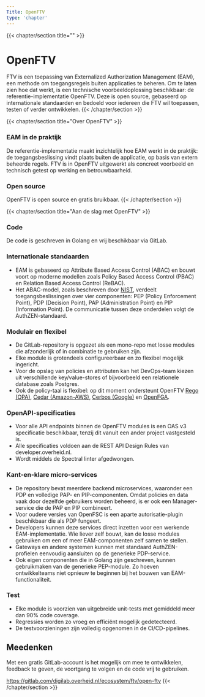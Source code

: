 ```yaml
---
Title: OpenFTV
type: 'chapter'
---
```


{{< chapter/section title="" >}}
# OpenFTV

FTV is een toepassing van Externalized Authorization Management (EAM),
een methode om toegangsregels buiten applicaties te beheren.
Om te laten zien hoe dat werkt, is een technische voorbeeldoplossing beschikbaar: de referentie-implementatie OpenFTV. 
Deze is open source, gebaseerd op internationale standaarden en bedoeld voor iedereen die FTV wil toepassen,
testen of verder ontwikkelen.
{{< /chapter/section >}}

{{< chapter/section title="Over OpenFTV" >}}
### EAM in de praktijk
De referentie-implementatie maakt inzichtelijk hoe EAM werkt in de praktijk:
de toegangsbeslissing vindt plaats buiten de applicatie, op basis van extern beheerde regels.
FTV is in OpenFTV uitgewerkt als concreet voorbeeld en technisch getest op werking en betrouwbaarheid.

### Open source
OpenFTV is open source en gratis bruikbaar.
{{< /chapter/section >}}

{{< chapter/section title="Aan de slag met OpenFTV" >}}

### Code
De code is geschreven in Golang en vrij beschikbaar via GitLab.

### Internationale standaarden
- EAM is gebaseerd op Attribute Based Access Control (ABAC) en bouwt voort op moderne modellen
  zoals Policy Based Access Control (PBAC) en Relation Based Access Control (ReBAC).
- Het ABAC-model, zoals beschreven door [NIST](https://csrc.nist.gov/pubs/sp/800/162/upd2/final), verdeelt toegangsbeslissingen over vier componenten:
  PEP (Policy Enforcement Point), PDP (Decision Point), PAP (Administration Point) en PIP (Information Point).
  De communicatie tussen deze onderdelen volgt de AuthZEN-standaard.

### Modulair en flexibel
- De GitLab-repository is opgezet als een mono-repo met losse modules die afzonderlijk of in combinatie te gebruiken zijn.
- Elke module is grotendeels configureerbaar en zo flexibel mogelijk ingericht.
- Voor de opslag van policies en attributen kan het DevOps-team kiezen uit verschillende key/value-stores of bijvoorbeeld een relationele database zoals Postgres.
- Ook de policy-taal is flexibel: op dit moment ondersteunt OpenFTV
  [Rego (OPA)](https://www.openpolicyagent.org/docs/latest/policy-language/),
  [Cedar (Amazon-AWS)](https://www.cedarpolicy.com/en),
  [Cerbos (Google)](https://docs.cerbos.dev/cerbos/latest/policies/)
  en [OpenFGA](https://openfga.dev/docs/fga).

### OpenAPI-specificaties
- Voor alle API endpoints binnen de OpenFTV modules is een OAS v3 specificatie beschikbaar,
  tenzij dit vanuit een ander project vastgesteld is.
- Alle specificaties voldoen aan de REST API Design Rules van developer.overheid.nl.
- Wordt middels de Spectral linter afgedwongen.

### Kant-en-klare micro-services
- De repository bevat meerdere backend microservices, waaronder een PDP en volledige PAP- en PIP-componenten.
  Omdat policies en data vaak door dezelfde gebruikers worden beheerd, is er ook een Manager-service die de PAP en PIP combineert.
- Voor oudere versies van OpenFSC is een aparte autorisatie-plugin beschikbaar die als PDP fungeert.
- Developers kunnen deze services direct inzetten voor een werkende EAM-implementatie. Wie liever zelf bouwt,
  kan de losse modules gebruiken om een of meer EAM-componenten zelf samen te stellen.
- Gateways en andere systemen kunnen met standaard AuthZEN-profielen eenvoudig aansluiten op de generieke PDP-service.
- Ook eigen componenten die in Golang zijn geschreven, kunnen gebruikmaken van de generieke PEP-module.
  Zo hoeven ontwikkelteams niet opnieuw te beginnen bij het bouwen van EAM-functionaliteit.

### Test
- Elke module is voorzien van uitgebreide unit-tests met gemiddeld meer dan 90% code coverage.
- Regressies worden zo vroeg en efficiënt mogelijk gedetecteerd.
- De testvoorzieningen zijn volledig opgenomen in de CI/CD-pipelines.

## Meedenken
Met een gratis GitLab-account is het mogelijk om mee te ontwikkelen, feedback te geven,
de voortgang te volgen en de code vrij te gebruiken.

https://gitlab.com/digilab.overheid.nl/ecosystem/ftv/open-ftv
{{< /chapter/section >}}
